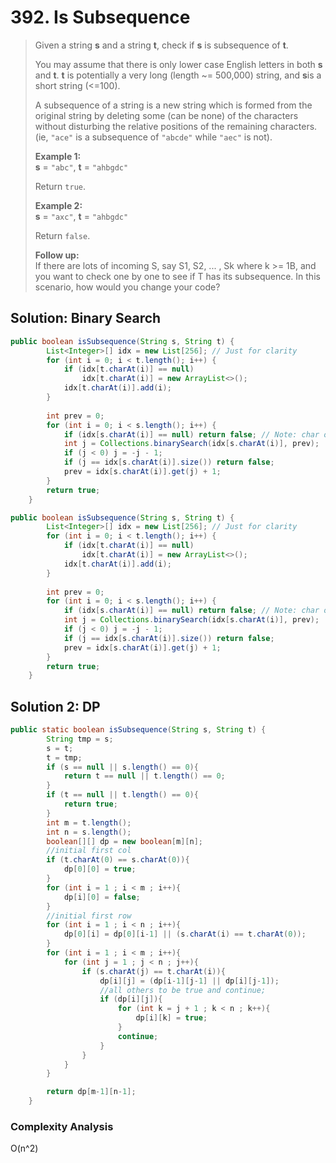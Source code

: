 # 392. Is Subsequence

> Given a string **s** and a string **t**, check if **s** is subsequence of **t**.
>
> You may assume that there is only lower case English letters in both **s** and **t**. **t** is potentially a very long \(length ~= 500,000\) string, and **s**is a short string \(&lt;=100\).
>
> A subsequence of a string is a new string which is formed from the original string by deleting some \(can be none\) of the characters without disturbing the relative positions of the remaining characters. \(ie, `"ace"` is a subsequence of `"abcde"` while `"aec"` is not\).
>
> **Example 1:**  
> **s** = `"abc"`, **t** = `"ahbgdc"`
>
> Return `true`.
>
> **Example 2:**  
> **s** = `"axc"`, **t** = `"ahbgdc"`
>
> Return `false`.
>
> **Follow up:**  
> If there are lots of incoming S, say S1, S2, ... , Sk where k &gt;= 1B, and you want to check one by one to see if T has its subsequence. In this scenario, how would you change your code?

## Solution: Binary Search

```java
public boolean isSubsequence(String s, String t) {
        List<Integer>[] idx = new List[256]; // Just for clarity
        for (int i = 0; i < t.length(); i++) {
            if (idx[t.charAt(i)] == null)
                idx[t.charAt(i)] = new ArrayList<>();
            idx[t.charAt(i)].add(i);
        }
        
        int prev = 0;
        for (int i = 0; i < s.length(); i++) {
            if (idx[s.charAt(i)] == null) return false; // Note: char of S does NOT exist in T causing NPE
            int j = Collections.binarySearch(idx[s.charAt(i)], prev);
            if (j < 0) j = -j - 1;
            if (j == idx[s.charAt(i)].size()) return false;
            prev = idx[s.charAt(i)].get(j) + 1;
        }
        return true;
    }
```

```java
public boolean isSubsequence(String s, String t) {
        List<Integer>[] idx = new List[256]; // Just for clarity
        for (int i = 0; i < t.length(); i++) {
            if (idx[t.charAt(i)] == null)
                idx[t.charAt(i)] = new ArrayList<>();
            idx[t.charAt(i)].add(i);
        }
        
        int prev = 0;
        for (int i = 0; i < s.length(); i++) {
            if (idx[s.charAt(i)] == null) return false; // Note: char of S does NOT exist in T causing NPE
            int j = Collections.binarySearch(idx[s.charAt(i)], prev);
            if (j < 0) j = -j - 1;
            if (j == idx[s.charAt(i)].size()) return false;
            prev = idx[s.charAt(i)].get(j) + 1;
        }
        return true;
    }
```

## Solution 2: DP

```java
public static boolean isSubsequence(String s, String t) {
        String tmp = s;
        s = t;
        t = tmp;
        if (s == null || s.length() == 0){
            return t == null || t.length() == 0;
        }
        if (t == null || t.length() == 0){
            return true;
        }
        int m = t.length();
        int n = s.length();
        boolean[][] dp = new boolean[m][n];
        //initial first col
        if (t.charAt(0) == s.charAt(0)){
            dp[0][0] = true;
        }
        for (int i = 1 ; i < m ; i++){
            dp[i][0] = false;
        }
        //initial first row
        for (int i = 1 ; i < n ; i++){
            dp[0][i] = dp[0][i-1] || (s.charAt(i) == t.charAt(0));
        }
        for (int i = 1 ; i < m ; i++){
            for (int j = 1 ; j < n ; j++){
                if (s.charAt(j) == t.charAt(i)){
                    dp[i][j] = (dp[i-1][j-1] || dp[i][j-1]);
                    //all others to be true and continue;
                    if (dp[i][j]){
                        for (int k = j + 1 ; k < n ; k++){
                            dp[i][k] = true;
                        }
                        continue;
                    }
                }
            }
        }

        return dp[m-1][n-1];
    }
```

### Complexity Analysis

O\(n^2\)


